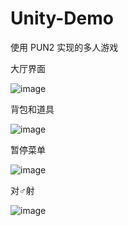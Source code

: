 # Unity-Demo
使用 PUN2 实现的多人游戏

大厅界面

![image](https://i.ibb.co/stsbTw7/ezgif1r.gif)

背包和道具

![image](https://i.ibb.co/SfvsBB9/ezgif2.gif)

暂停菜单

![image](https://i.ibb.co/5MRHkKL/ezgif-3.gif)

对♂射

![image](https://i.ibb.co/FVK2cnt/ezgif-4.gif)
